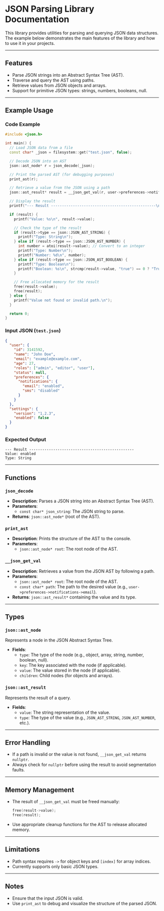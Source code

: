 # JSON Parsing Library Documentation

This library provides utilities for parsing and querying JSON data structures. The example below demonstrates the main features of the library and how to use it in your projects.

---

## Features

- Parse JSON strings into an Abstract Syntax Tree (AST).
- Traverse and query the AST using paths.
- Retrieve values from JSON objects and arrays.
- Support for primitive JSON types: strings, numbers, booleans, null.

---

## Example Usage

### Code Example
```cpp
#include <json.h>

int main() {
  // Load JSON data from a file
  const char* _json = filesystem::get("test.json", false);

  // Decode JSON into an AST
  json::ast_node* r = json_decode(_json);

  // Print the parsed AST (for debugging purposes)
  print_ast(r);

  // Retrieve a value from the JSON using a path
  json::ast_result* result = __json_get_val(r, user->preferences->notifications->email);

  // Display the result
  printf("--- Result ------------------------------------------------\n");

  if (result) {
    printf("Value: %s\n", result->value);

    // Check the type of the result
    if (result->type == json::JSON_AST_STRING) {
      printf("Type: String\n");
    } else if (result->type == json::JSON_AST_NUMBER) {
      int number = atoi(result->value); // Convert to an integer
      printf("Type: Number\n");
      printf("Number: %d\n", number);
    } else if (result->type == json::JSON_AST_BOOLEAN) {
      printf("Type: Boolean\n");
      printf("Boolean: %s\n", strcmp(result->value, "true") == 0 ? "True" : "False");
    }

    // Free allocated memory for the result
    free(result->value);
    free(result);
  } else {
    printf("Value not found or invalid path.\n");
  }

  return 0;
}
```

### Input JSON (`test.json`)
```json
{
  "user": {
    "id": 3141592,
    "name": "John Doe",
    "email": "example@example.com",
    "age": 27,
    "roles": ["admin", "editor", "user"],
    "status": null,
    "preferences": {
      "notifications": {
        "email": "enabled",
        "sms": "disabled"
      }
    }
  },
  "settings": {
    "version": "1.2.3",
    "enabled": false
  }
}
```

### Expected Output
```
--- Result ------------------------------------------------
Value: enabled
Type: String
```

---

## Functions

### `json_decode`
- **Description**: Parses a JSON string into an Abstract Syntax Tree (AST).
- **Parameters**:
  - `const char* json_string`: The JSON string to parse.
- **Returns**: `json::ast_node*` (root of the AST).

### `print_ast`
- **Description**: Prints the structure of the AST to the console.
- **Parameters**:
  - `json::ast_node* root`: The root node of the AST.

### `__json_get_val`
- **Description**: Retrieves a value from the JSON AST by following a path.
- **Parameters**:
  - `json::ast_node* root`: The root node of the AST.
  - `const char* path`: The path to the desired value (e.g., `user->preferences->notifications->email`).
- **Returns**: `json::ast_result*` containing the value and its type.

---

## Types

### `json::ast_node`
Represents a node in the JSON Abstract Syntax Tree.

- **Fields**:
  - `type`: The type of the node (e.g., object, array, string, number, boolean, null).
  - `key`: The key associated with the node (if applicable).
  - `value`: The value stored in the node (if applicable).
  - `children`: Child nodes (for objects and arrays).

### `json::ast_result`
Represents the result of a query.

- **Fields**:
  - `value`: The string representation of the value.
  - `type`: The type of the value (e.g., `JSON_AST_STRING`, `JSON_AST_NUMBER`, etc.).

---

## Error Handling

- If a path is invalid or the value is not found, `__json_get_val` returns `nullptr`.
- Always check for `nullptr` before using the result to avoid segmentation faults.

---

## Memory Management

- The result of `__json_get_val` must be freed manually:
  ```cpp
  free(result->value);
  free(result);
  ```
- Use appropriate cleanup functions for the AST to release allocated memory.

---

## Limitations

- Path syntax requires `->` for object keys and `[index]` for array indices.
- Currently supports only basic JSON types.

---

## Notes

- Ensure that the input JSON is valid.
- Use `print_ast` to debug and visualize the structure of the parsed JSON.


